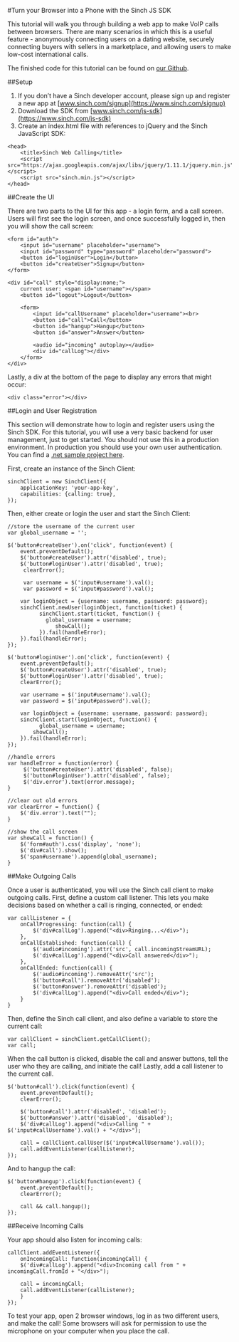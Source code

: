 #Turn your Browser into a Phone with the Sinch JS SDK

This tutorial will walk you through building a web app to make VoIP calls between browsers. There are many scenarios in which this is a useful feature - anonymously connecting users on a dating website, securely connecting buyers with sellers in a marketplace, and allowing users to make low-cost international calls.

The finished code for this tutorial can be found on [our Github](https://github.com/sinch/js-web-calling).

##Setup
1. If you don’t have a Sinch developer account, please sign up and register a new app at 
[www.sinch.com/signup](https://www.sinch.com/signup)
2. Download the SDK from [www.sinch.com/js-sdk](https://www.sinch.com/js-sdk)
3. Create an index.html file with references to jQuery and the Sinch JavaScript SDK:

```
<head>
    <title>Sinch Web Calling</title>
    <script src="https://ajax.googleapis.com/ajax/libs/jquery/1.11.1/jquery.min.js"></script>
    <script src="sinch.min.js"></script>
</head>
```

##Create the UI

There are two parts to the UI for this app - a login form, and a call screen. Users will first see the login screen, and once successfully logged in, then you will show the call screen:

    <form id="auth">
        <input id="username" placeholder="username">
        <input id="password" type="password" placeholder="password">
        <button id="loginUser">Login</button>
        <button id="createUser">Signup</button>
    </form>

    <div id="call" style="display:none;">       
        current user: <span id="username"></span>
        <button id="logout">Logout</button>

        <form>
            <input id="callUsername" placeholder="username"><br>
            <button id="call">Call</button>
            <button id="hangup">Hangup</button>
            <button id="answer">Answer</button>

            <audio id="incoming" autoplay></audio>
            <div id="callLog"></div>
        </form>
    </div>
    
Lastly, a div at the bottom of the page to display any errors that might occur:

    <div class="error"></div>
    
##Login and User Registration

This section will demonstrate how to login and register users using the Sinch SDK. For this tutorial, you will use a very basic backend for user management, just to get started. You should not use this in a production environment. In production you should use your own user authentication. You can find a [.net sample project here](https://github.com/sinch/net-backend-sample).

First, create an instance of the Sinch Client:

    sinchClient = new SinchClient({
        applicationKey: 'your-app-key',
        capabilities: {calling: true},
    });
    
Then, either create or login the user and start the Sinch Client:

    //store the username of the current user
    var global_username = '';

    $('button#createUser').on('click', function(event) {
        event.preventDefault();
        $('button#createUser').attr('disabled', true);
        $('button#loginUser').attr('disabled', true);
	     clearError();
    
	     var username = $('input#username').val();
	     var password = $('input#password').val();
    
        var loginObject = {username: username, password: password};
        sinchClient.newUser(loginObject, function(ticket) {
		      sinchClient.start(ticket, function() {
                global_username = username;
			       showCall();
		      }).fail(handleError);
        }).fail(handleError);
    });

    $('button#loginUser').on('click', function(event) {
        event.preventDefault();
        $('button#createUser').attr('disabled', true);
        $('button#loginUser').attr('disabled', true);
        clearError();
    
        var username = $('input#username').val();
        var password = $('input#password').val();

        var loginObject = {username: username, password: password};
        sinchClient.start(loginObject, function() {
		      global_username = username;
            showCall();
        }).fail(handleError);
    });
    
    //handle errors
    var handleError = function(error) {
	     $('button#createUser').attr('disabled', false);
	     $('button#loginUser').attr('disabled', false);
	     $('div.error').text(error.message);
    }
    
    //clear out old errors
    var clearError = function() {
	    $('div.error').text("");
    }
    
    //show the call screen
    var showCall = function() {
        $('form#auth').css('display', 'none');
        $('div#call').show();
        $('span#username').append(global_username);
    }

##Make Outgoing Calls

Once a user is authenticated, you will use the Sinch call client to make outgoing calls. First, define a custom call listener. This lets  you make decisions based on whether a call is ringing, connected, or ended:

    var callListener = {
        onCallProgressing: function(call) {
            $('div#callLog').append("<div>Ringing...</div>");
        },
        onCallEstablished: function(call) {
            $('audio#incoming').attr('src', call.incomingStreamURL);
            $('div#callLog').append("<div>Call answered</div>");
        },
        onCallEnded: function(call) {
            $('audio#incoming').removeAttr('src');
            $('button#call').removeAttr('disabled');
            $('button#answer').removeAttr('disabled');
            $('div#callLog').append("<div>Call ended</div>");
        }
    }
    
Then, define the Sinch call client, and also define a variable to store the current call:

    var callClient = sinchClient.getCallClient();
    var call;
    
When the call button is clicked, disable the call and answer buttons, tell the user who they are calling, and initiate the call! Lastly, add a call listener to the current call.
    
    $('button#call').click(function(event) {
        event.preventDefault();
        clearError();

        $('button#call').attr('disabled', 'disabled');
        $('button#answer').attr('disabled', 'disabled');
        $('div#callLog').append("<div>Calling " + $('input#callUsername').val() + "</div>");

        call = callClient.callUser($('input#callUsername').val());
        call.addEventListener(callListener);
    });
    
And to hangup the call:

    $('button#hangup').click(function(event) {
        event.preventDefault();
        clearError();
    
        call && call.hangup();
    });

##Receive Incoming Calls

Your app should also listen for incoming calls:

    callClient.addEventListener({
        onIncomingCall: function(incomingCall) {
        $('div#callLog').append("<div>Incoming call from " + incomingCall.fromId + "</div>");

        call = incomingCall;
        call.addEventListener(callListener);
        }
    });
    
To test your app, open 2 browser windows, log in as two different users, and make the call! Some browsers will ask for permission to use the microphone on your computer when you place the call.
